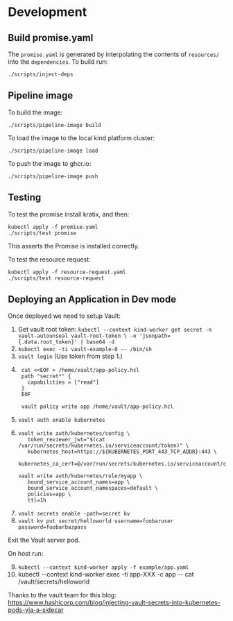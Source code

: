 # Development

## Build promise.yaml
The `promise.yaml` is generated by interpolating the contents of `resources/` into
the `dependencies`. To build run:

```
./scripts/inject-deps
```

## Pipeline image
To build the image:
```
./scripts/pipeline-image build
```

To load the image to the local kind platform cluster:
```
./scripts/pipeline-image load
```

To push the image to ghcr.io:
```
./scripts/pipeline-image push
```


## Testing
To test the promise install kratix, and then:
```
kubectl apply -f promise.yaml
./scripts/test promise
```

This asserts the Promise is installed correctly.

To test the resource request:
```
kubectl apply -f resource-request.yaml
./scripts/test resource-request
```
## Deploying an Application in Dev mode

Once deployed we need to setup Vault: 

1. Get vault root token: `kubectl --context kind-worker get secret -n vault-autounseal vault-root-token \
    -o 'jsonpath={.data.root_token}' | base64 -d`
2. `kubectl exec -ti vault-example-0 -- /bin/sh`
3. `vault login` (Use token from step 1.)
4. ```
    cat <<EOF > /home/vault/app-policy.hcl
    path "secret*" {
      capabilities = ["read"]
    }
    EOF
    
    vault policy write app /home/vault/app-policy.hcl
    ```
5. `vault auth enable kubernetes`
6. ```
   vault write auth/kubernetes/config \
      token_reviewer_jwt="$(cat /var/run/secrets/kubernetes.io/serviceaccount/token)" \
      kubernetes_host=https://${KUBERNETES_PORT_443_TCP_ADDR}:443 \
      kubernetes_ca_cert=@/var/run/secrets/kubernetes.io/serviceaccount/ca.crt
   
   vault write auth/kubernetes/role/myapp \
      bound_service_account_names=app \
      bound_service_account_namespaces=default \
      policies=app \
      ttl=1h
    ```
7. `vault secrets enable -path=secret kv`
8. `vault kv put secret/helloworld username=foobaruser password=foobarbazpass`

Exit the Vault server pod. 

On host run:

9. `kubectl --context kind-worker apply -f example/app.yaml`
10. kubectl --context kind-worker exec -ti app-XXX -c app -- cat /vault/secrets/helloworld

Thanks to the vault team for this blog: https://www.hashicorp.com/blog/injecting-vault-secrets-into-kubernetes-pods-via-a-sidecar
